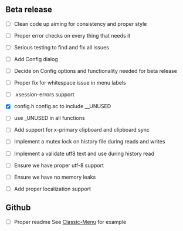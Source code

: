 Beta release
------------

- [ ] Clean code up aiming for consistency and proper style

- [ ] Proper error checks on every thing that needs it

- [ ] Serious testing to find and fix all issues

- [ ] Add Config dialog

- [ ] Decide on Config options and functionality needed for beta release

- [ ] Proper fix for whitespace issue in menu labels

- [ ] .xsession-errors support

- [x] config.h config.ac to include __UNUSED

- [ ] use _UNUSED in all functions

- [ ] Add support for x-primary clipboard and clipboard sync
 
- [ ] Implement a mutex lock on history file during reads and writes

- [ ] Implement a validate utf8 text and use during history read
 
- [ ] Ensure we have proper utf-8 support

- [ ] Ensure we have no memory leaks

- [ ] Add proper localization support 

Github
------

- [ ] Proper readme See [Classic-Menu](https://github.com/rbtylee/Classic-Menu) for example
